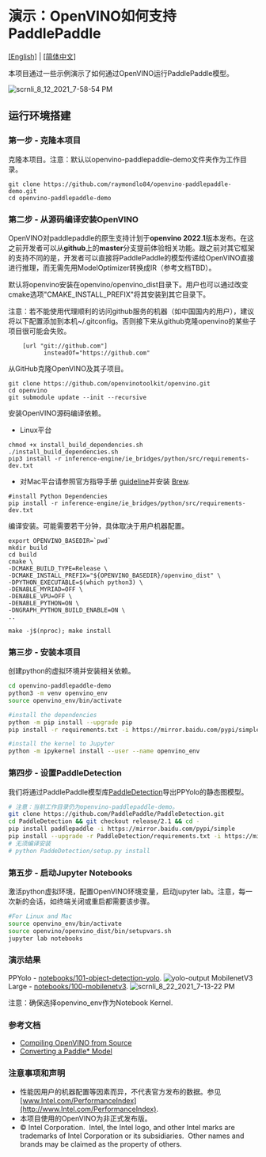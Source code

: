 # 演示：OpenVINO如何支持PaddlePaddle

[[English]](README.md) | [[简体中文]](README_CN.md)

本项目通过一些示例演示了如何通过OpenVINO运行PaddlePaddle模型。

![scrnli_8_12_2021_7-58-54 PM](https://user-images.githubusercontent.com/1720147/129298808-b084d7fb-9585-404b-95f9-c4346c21da6b.png)

## 运行环境搭建

### 第一步 - 克隆本项目 
克隆本项目。注意：默认以openvino-paddlepaddle-demo文件夹作为工作目录。  
```
git clone https://github.com/raymondlo84/openvino-paddlepaddle-demo.git
cd openvino-paddlepaddle-demo
```

### 第二步 - 从源码编译安装OpenVINO
OpenVINO对paddlepaddle的原生支持计划于**openvino 2022.1**版本发布。在这之前开发者可以从**github**上的**master**分支提前体验相关功能。跟之前对其它框架的支持不同的是，开发者可以直接将PaddlePaddle的模型传递给OpenVINO直接进行推理，而无需先用ModelOptimizer转换成IR（参考文档TBD）。

默认将openvino安装在openvino/openvino_dist目录下。用户也可以通过改变cmake选项"CMAKE_INSTALL_PREFIX"将其安装到其它目录下。

注意：若不能使用代理顺利的访问github服务的机器（如中国国内的用户），建议将以下配置添加到本机~/.gitconfig。否则接下来从github克隆openvino的某些子项目很可能会失败。
```
    [url "git://github.com"]
	      insteadOf="https://github.com"
```

从GitHub克隆OpenVINO及其子项目。
```
git clone https://github.com/openvinotoolkit/openvino.git
cd openvino
git submodule update --init --recursive
```

安装OpenVINO源码编译依赖。
-  Linux平台
```
chmod +x install_build_dependencies.sh
./install_build_dependencies.sh
pip3 install -r inference-engine/ie_bridges/python/src/requirements-dev.txt
```

-  对Mac平台请参照官方指导手册 [guideline](https://github.com/openvinotoolkit/openvino/wiki/BuildingForMacOS)并安装 [Brew](https://brew.sh/). 
```
#install Python Dependencies
pip install -r inference-engine/ie_bridges/python/src/requirements-dev.txt
```

编译安装。可能需要若干分钟，具体取决于用户机器配置。

```
export OPENVINO_BASEDIR=`pwd`
mkdir build
cd build
cmake \
-DCMAKE_BUILD_TYPE=Release \
-DCMAKE_INSTALL_PREFIX="${OPENVINO_BASEDIR}/openvino_dist" \
-DPYTHON_EXECUTABLE=$(which python3) \
-DENABLE_MYRIAD=OFF \
-DENABLE_VPU=OFF \
-DENABLE_PYTHON=ON \
-DNGRAPH_PYTHON_BUILD_ENABLE=ON \
..

make -j$(nproc); make install
```

### 第三步 - 安装本项目
创建python的虚拟环境并安装相关依赖。

```sh
cd openvino-paddlepaddle-demo
python3 -m venv openvino_env
source openvino_env/bin/activate

#install the dependencies
python -m pip install --upgrade pip
pip install -r requirements.txt -i https://mirror.baidu.com/pypi/simple

#install the kernel to Jupyter
python -m ipykernel install --user --name openvino_env
```

### 第四步 - 设置PaddleDetection
我们将通过PaddlePaddle模型库[PaddleDetection]( https://github.com/PaddlePaddle/PaddleDetection.git)导出PPYolo的静态图模型。

```sh
# 注意：当前工作目录仍为openvino-paddlepaddle-demo。
git clone https://github.com/PaddlePaddle/PaddleDetection.git
cd PaddleDetection && git checkout release/2.1 && cd - 
pip install paddlepaddle -i https://mirror.baidu.com/pypi/simple
pip install --upgrade -r PaddleDetection/requirements.txt -i https://mirror.baidu.com/pypi/simple
# 无须编译安装
# python PaddeDetection/setup.py install
```

### 第五步 - 启动Jupyter Notebooks
激活python虚拟环境，配置OpenVINO环境变量，启动jupyter lab。注意，每一次新的会话，如终端关闭或重启都需要该步骤。

```sh 
#For Linux and Mac
source openvino_env/bin/activate
source openvino/openvino_dist/bin/setupvars.sh
jupyter lab notebooks
```

### 演示结果
PPYolo - [notebooks/101-object-detection-yolo](notebooks/101-object-detection-yolo). 
![yolo-output](https://user-images.githubusercontent.com/1720147/130380687-0de42836-c959-4d86-908c-9034e0eda90a.png)
MobilenetV3 Large - [notebooks/100-mobilenetv3](notebooks/100-mobilenetv3).
![scrnli_8_22_2021_7-13-22 PM](https://user-images.githubusercontent.com/1720147/130380796-2a6084df-3753-4642-b5ff-32ba491bc944.png)


注意：确保选择openvino_env作为Notebook Kernel.

### 参考文档
- [Compiling OpenVINO from Source](https://github.com/openvinotoolkit/openvino/wiki/BuildingCode)
- [Converting a Paddle* Model]( https://github.com/openvinotoolkit/openvino/blob/35e6c51fc0871bade7a2c039a19d8f5af9a5ea9e/docs/MO_DG/prepare_model/convert_model/Convert_Model_From_Paddle.md)

### 注意事项和声明
* 性能因用户的机器配置等因素而异，不代表官方发布的数据。参见 [www.Intel.com/PerformanceIndex](http://www.Intel.com/PerformanceIndex).
* 本项目使用的OpenVINO为非正式发布版。
* © Intel Corporation.  Intel, the Intel logo, and other Intel marks are trademarks of Intel Corporation or its subsidiaries.  Other names and brands may be claimed as the property of others. 

